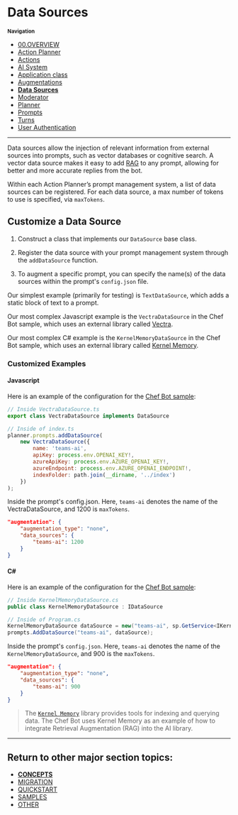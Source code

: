 # Data Sources

<small>**Navigation**</small>

- [00.OVERVIEW](./README.md)
- [Action Planner](./ACTION-PLANNER.md)
- [Actions](./ACTIONS.md)
- [AI System](./AI-SYSTEM.md)
- [Application class](./APPLICATION.md)
- [Augmentations](./AUGMENTATIONS.md)
- [**Data Sources**](./DATA-SOURCES.md)
- [Moderator](./MODERATOR.md)
- [Planner](./PLANNER.md)
- [Prompts](./PROMPTS.md)
- [Turns](./TURNS.md)
- [User Authentication](./USER-AUTH.md)

---

Data sources allow the injection of relevant information from external sources into prompts, such as vector databases or cognitive search. A vector data source makes it easy to add [RAG](https://en.wikipedia.org/wiki/Prompt_engineering#Retrieval-augmented_generation) to any prompt, allowing for better and more accurate replies from the bot.

Within each Action Planner’s prompt management system, a list of data sources can be registered. For each data source, a max number of tokens to use is specified, via `maxTokens`.

## Customize a Data Source

1. Construct a class that implements our `DataSource` base class.

2. Register the data source with your prompt management system through the `addDataSource` function.

3. To augment a specific prompt, you can specify the name(s) of the data sources within the prompt's `config.json` file.

Our simplest example (primarily for testing) is `TextDataSource`, which adds a static block of text to a prompt.

Our most complex Javascript example is the `VectraDataSource` in the Chef Bot sample, which uses an external library called [Vectra](https://github.com/Stevenic/vectra).

Our most complex C# example is the `KernelMemoryDataSource` in the Chef Bot sample, which uses an external library called [Kernel Memory](https://github.com/microsoft/kernel-memory).

### Customized Examples

#### Javascript

Here is an example of the configuration for the
[Chef Bot sample](https://github.com/microsoft/teams-ai/tree/main/js/samples/04.ai.a.teamsChefBot):

```js
// Inside VectraDataSource.ts
export class VectraDataSource implements DataSource
```

```js
// Inside of index.ts
planner.prompts.addDataSource(
    new VectraDataSource({
        name: 'teams-ai',
        apiKey: process.env.OPENAI_KEY!,
        azureApiKey: process.env.AZURE_OPENAI_KEY!,
        azureEndpoint: process.env.AZURE_OPENAI_ENDPOINT!,
        indexFolder: path.join(__dirname, '../index')
    })
);
```

Inside the prompt's config.json. Here, `teams-ai` denotes the name of the VectraDataSource, and 1200 is `maxTokens`.

```json
"augmentation": {
    "augmentation_type": "none",
    "data_sources": {
        "teams-ai": 1200
    }
}
```

#### C#

Here is an example of the configuration for the
[Chef Bot sample](https://github.com/microsoft/teams-ai/tree/main/dotnet/samples/04.ai.a.teamsChefBot):

```cs
// Inside KernelMemoryDataSource.cs
public class KernelMemoryDataSource : IDataSource
```

```cs
// Inside of Program.cs
KernelMemoryDataSource dataSource = new("teams-ai", sp.GetService<IKernelMemory>()!);
prompts.AddDataSource("teams-ai", dataSource);
```

Inside the prompt's `config.json`. Here, `teams-ai` denotes the name of the `KernelMemoryDataSource`, and 900 is the `maxTokens`.

```json
"augmentation": {
    "augmentation_type": "none",
    "data_sources": {
        "teams-ai": 900
    }
}
```

> The [`Kernel Memory`](https://github.com/microsoft/kernel-memory) library provides tools for indexing and querying data. The Chef Bot uses Kernel Memory as an example of how to integrate Retrieval Augmentation (RAG) into the AI library.

---

## Return to other major section topics:

- [**CONCEPTS**](../CONCEPTS/README.md)
- [MIGRATION](../MIGRATION/README.md)
- [QUICKSTART](../QUICKSTART.md)
- [SAMPLES](../SAMPLES.md)
- [OTHER](../OTHER/README.md)
